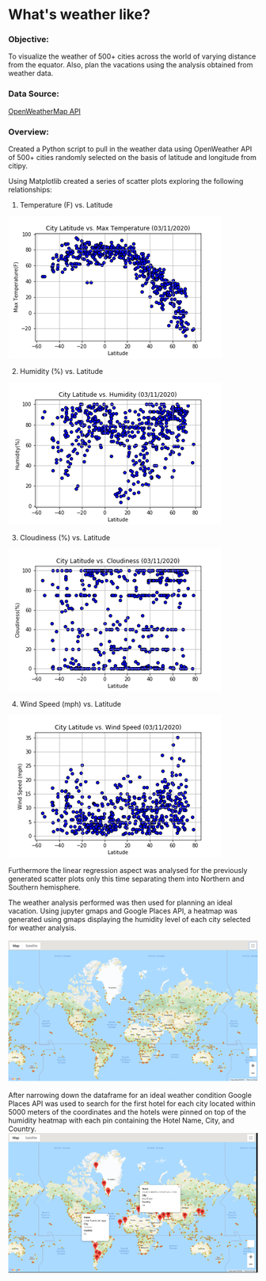# What's weather like?
<h3>Objective:</h3>
To visualize the weather of 500+ cities across the world of varying distance from the equator. Also, plan the vacations using the analysis obtained from weather data.

<h3>Data Source:</h3>
<a href="https://openweathermap.org/api">OpenWeatherMap API</a>

<h3>Overview:</h3>
Created a Python script to pull in the weather data using OpenWeather API of 500+ cities randomly selected on the basis of latitude and longitude from citipy. 

Using Matplotlib created a series of scatter plots exploring the following relationships:

1. Temperature (F) vs. Latitude
<img src="WeatherPy/output_data/Img1.png">

2. Humidity (%) vs. Latitude
<img src="WeatherPy/output_data/Img2.png">

3. Cloudiness (%) vs. Latitude
<img src="WeatherPy/output_data/Img3.png">

4. Wind Speed (mph) vs. Latitude
<img src="WeatherPy/output_data/Img4.png">

Furthermore the linear regression aspect was analysed for the previously generated scatter plots only this time separating them into Northern and Southern hemisphere.

The weather analysis performed was then used for planning an ideal vacation. Using jupyter gmaps and Google Places API, a heatmap was generated using gmaps displaying the humidity level of each city selected for weather analysis.<br><br>
<img src="WeatherPy/heatmap_cities.PNG"><br><br>
After narrowing down the dataframe for an ideal weather condition Google Places API was used to search for the first hotel for each city located within 5000 meters of the coordinates and the hotels were pinned on top of the humidity heatmap with each pin containing the Hotel Name, City, and Country.
<img src="WeatherPy/hotels.PNG">
